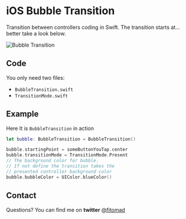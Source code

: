 # iOS Bubble Transition
Transition between controllers coding in Swift. The transition starts at... better take a look below.

![Bubble Transition](https://github.com/fitomad/iOS-Bubble-Transition/blob/master/Bubble.gif?raw=true)

## Code
You only need two files:

- `BubbleTransition.swift`
- `TransitionMode.swift`

## Example
Here It is `BubbleTransition` in action

```swift
let bubble: BubbleTransition = BubbleTransition()

bubble.startingPoint = someButtonYouTap.center
bubble.transitionMode = TransitionMode.Present
// The background color for bubble.
// If not define the transition takes the 
// presented controller background color
bubble.bubbleColor = UIColor.blueColor()
```

## Contact
Questions? You can find me on **twitter** [@fitomad](https://twitter.com/fitomad)
